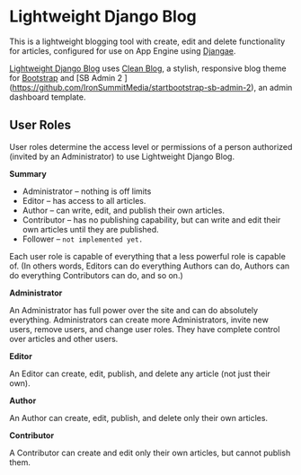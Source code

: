 # Lightweight Django Blog

This is a lightweight blogging tool with create, edit and delete functionality for articles, configured for use on App Engine using [Djangae](https://github.com/potatolondon/djangae).

[Lightweight Django Blog](https://lightweight-django-blog.appspot.com/) uses [Clean Blog](http://startbootstrap.com/template-overviews/clean-blog/), a stylish, responsive blog theme for [Bootstrap](http://getbootstrap.com/) and [SB Admin 2 ] (https://github.com/IronSummitMedia/startbootstrap-sb-admin-2), an admin dashboard template.


## User Roles

User roles determine the access level or permissions of a person authorized (invited by an Administrator) to use Lightweight Django Blog.

**Summary**

* Administrator – nothing is off limits
* Editor – has access to all articles.
* Author – can write, edit, and publish their own articles.
* Contributor – has no publishing capability, but can write and edit their own articles until they are published.
* Follower – `not implemented yet.`


Each user role is capable of everything that a less powerful role is capable of. (In others words, Editors can do everything Authors can do, Authors can do everything Contributors can do, and so on.)

**Administrator**

An Administrator has full power over the site and can do absolutely everything. Administrators can create more Administrators, invite new users,  remove users, and change user roles. They have complete control over articles and other users.

**Editor**

An Editor can create, edit, publish, and delete any article (not just their own).

**Author**

An Author can create, edit, publish, and delete only their own articles.

**Contributor**

A Contributor can create and edit only their own articles, but cannot publish them.

